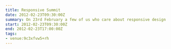 ```yaml
---
title: Responsive Summit
date: 2012-02-23T09:30:00Z
summary: On 23rd February a few of us who care about responsive design are going to get together around a table and discuss the challenges we have. It's a pretty impromptu thing, but we're hoping to have something useful to share at the end of it, and hope others will do the same.
start: 2012-02-23T09:30:00Z
end: 2012-02-23T17:00:00Z
tags:
- venue:9c3xfvw5+rh
---
```

